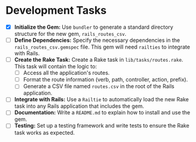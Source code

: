 # Development Tasks

- [x] **Initialize the Gem:** Use `bundler` to generate a standard directory structure for the new gem, `rails_routes_csv`.
- [ ] **Define Dependencies:** Specify the necessary dependencies in the `rails_routes_csv.gemspec` file. This gem will need `railties` to integrate with Rails.
- [ ] **Create the Rake Task:** Create a Rake task in `lib/tasks/routes.rake`. This task will contain the logic to:
  - [ ] Access all the application's routes.
  - [ ] Format the route information (verb, path, controller, action, prefix).
  - [ ] Generate a CSV file named `routes.csv` in the root of the Rails application.
- [ ] **Integrate with Rails:** Use a `Railtie` to automatically load the new Rake task into any Rails application that includes the gem.
- [ ] **Documentation:** Write a `README.md` to explain how to install and use the gem.
- [ ] **Testing:** Set up a testing framework and write tests to ensure the Rake task works as expected.
